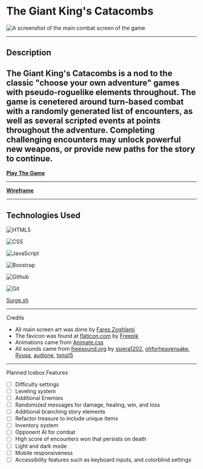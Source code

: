 # **The Giant King's Catacombs**
![A screenshot of the main combat screen of the game](https://i.imgur.com/CIATjuq.jpg)

---
## Description
The Giant King's Catacombs is a nod to the classic "choose your own adventure" games with pseudo-roguelike elements throughout. The game is cenetered around turn-based combat with a randomly generated list of encounters, as well as several scripted events at points throughout the adventure. Completing challenging encounters may unlock powerful new weapons, or provide new paths for the story to continue.
---
[**Play The Game**](https://giant-kings-catacombs.surge.sh/)

---
[**Wireframe**](https://whimsical.com/sei-project-1-SyawyA69vMFjH7mqMMHi6i)



---
## Technologies Used
![HTML5](https://cdn.iconscout.com/icon/free/png-64/html5-42-1175210.png)

![CSS](https://cdn.iconscout.com/icon/free/png-64/css3-8-1175200.png)

![JavaScript](https://cdn.iconscout.com/icon/free/png-64/javascript-23-1174949.png)

![Boostrap](https://cdn.iconscout.com/icon/free/png-64/bootstrap-6-1175203.png)

![Github](https://cdn.iconscout.com/icon/free/png-64/github-159-721954.png)

![Git](https://cdn.iconscout.com/icon/free/png-64/social-285-116319.png)

[Surge.sh](https://surge.sh/)

---
Credits

- All main screen art was done by [Fares Zoghlami]( https://linktr.ee/approtis)
- The favicon was found at [flaticon.com](https://www.flaticon.com/) by [Freepik](https://www.flaticon.com/authors/freepik)
- Animations came from [Animate.css](https://animate.style/)
- All sounds came from [freesound.org](https://freesound.org/) by [ssiera1202](https://freesound.org/people/ssierra1202/), [ohforheavensake](https://freesound.org/people/ohforheavensake/), [Ryusa](https://freesound.org/people/ryusa/), [audione](https://freesound.org/people/audione/), [tonsil5](https://freesound.org/people/tonsil5/)

---
Planned Icebox Features
- [ ] Difficulty settings
- [ ] Leveling system
- [ ] Additional Enemies
- [ ] Randomized messages for damage, healing, win, and loss
- [ ] Additional branching story elements
- [ ] Refactor treasure to include unique items
- [ ] Inventory system
- [ ] Opponent AI for combat
- [ ] High score of encounters won that persists on death
- [ ] Light and dark mode
- [ ] Mobile responsiveness
- [ ] Accessibility features such as keyboard inputs, and colorblind settings